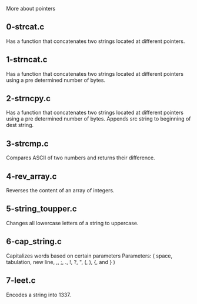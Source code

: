 More about pointers

## 0-strcat.c
Has a function that concatenates two strings located at different pointers.

## 1-strncat.c
Has a function that concatenates two strings located at different pointers using a pre determined number of bytes.

## 2-strncpy.c
Has a function that concatenates two strings located at different pointers using a pre determined number of bytes. Appends src string to beginning of dest string.

## 3-strcmp.c
Compares ASCII of two numbers and returns their difference.

## 4-rev_array.c
Reverses the content of an array of integers.

## 5-string_toupper.c
Changes all lowercase letters of a string to uppercase.

## 6-cap_string.c
Capitalizes words based on certain parameters
Parameters: ( space, tabulation, new line, ,, ;, ., !, ?, ", (, ), {, and }  )

## 7-leet.c
Encodes a string into 1337.